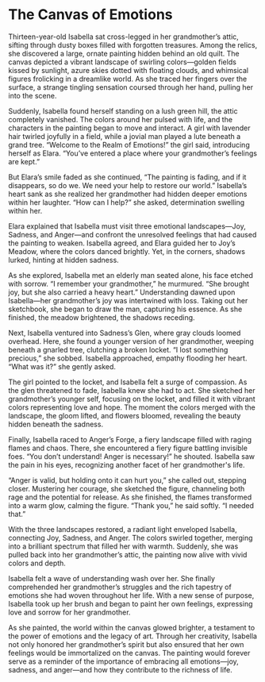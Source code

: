 # The Canvas of Emotions

Thirteen-year-old Isabella sat cross-legged in her grandmother’s attic, sifting through dusty boxes filled with forgotten treasures. Among the relics, she discovered a large, ornate painting hidden behind an old quilt. The canvas depicted a vibrant landscape of swirling colors—golden fields kissed by sunlight, azure skies dotted with floating clouds, and whimsical figures frolicking in a dreamlike world. As she traced her fingers over the surface, a strange tingling sensation coursed through her hand, pulling her into the scene.

Suddenly, Isabella found herself standing on a lush green hill, the attic completely vanished. The colors around her pulsed with life, and the characters in the painting began to move and interact. A girl with lavender hair twirled joyfully in a field, while a jovial man played a lute beneath a grand tree. “Welcome to the Realm of Emotions!” the girl said, introducing herself as Elara. “You’ve entered a place where your grandmother’s feelings are kept.”

But Elara’s smile faded as she continued, “The painting is fading, and if it disappears, so do we. We need your help to restore our world.” Isabella’s heart sank as she realized her grandmother had hidden deeper emotions within her laughter. “How can I help?” she asked, determination swelling within her.

Elara explained that Isabella must visit three emotional landscapes—Joy, Sadness, and Anger—and confront the unresolved feelings that had caused the painting to weaken. Isabella agreed, and Elara guided her to Joy’s Meadow, where the colors danced brightly. Yet, in the corners, shadows lurked, hinting at hidden sadness.

As she explored, Isabella met an elderly man seated alone, his face etched with sorrow. “I remember your grandmother,” he murmured. “She brought joy, but she also carried a heavy heart.” Understanding dawned upon Isabella—her grandmother’s joy was intertwined with loss. Taking out her sketchbook, she began to draw the man, capturing his essence. As she finished, the meadow brightened, the shadows receding.

Next, Isabella ventured into Sadness’s Glen, where gray clouds loomed overhead. Here, she found a younger version of her grandmother, weeping beneath a gnarled tree, clutching a broken locket. “I lost something precious,” she sobbed. Isabella approached, empathy flooding her heart. “What was it?” she gently asked.

The girl pointed to the locket, and Isabella felt a surge of compassion. As the glen threatened to fade, Isabella knew she had to act. She sketched her grandmother’s younger self, focusing on the locket, and filled it with vibrant colors representing love and hope. The moment the colors merged with the landscape, the gloom lifted, and flowers bloomed, revealing the beauty hidden beneath the sadness.

Finally, Isabella raced to Anger’s Forge, a fiery landscape filled with raging flames and chaos. There, she encountered a fiery figure battling invisible foes. “You don’t understand! Anger is necessary!” he shouted. Isabella saw the pain in his eyes, recognizing another facet of her grandmother's life.

“Anger is valid, but holding onto it can hurt you,” she called out, stepping closer. Mustering her courage, she sketched the figure, channeling both rage and the potential for release. As she finished, the flames transformed into a warm glow, calming the figure. “Thank you,” he said softly. “I needed that.”

With the three landscapes restored, a radiant light enveloped Isabella, connecting Joy, Sadness, and Anger. The colors swirled together, merging into a brilliant spectrum that filled her with warmth. Suddenly, she was pulled back into her grandmother’s attic, the painting now alive with vivid colors and depth.

Isabella felt a wave of understanding wash over her. She finally comprehended her grandmother’s struggles and the rich tapestry of emotions she had woven throughout her life. With a new sense of purpose, Isabella took up her brush and began to paint her own feelings, expressing love and sorrow for her grandmother.

As she painted, the world within the canvas glowed brighter, a testament to the power of emotions and the legacy of art. Through her creativity, Isabella not only honored her grandmother’s spirit but also ensured that her own feelings would be immortalized on the canvas. The painting would forever serve as a reminder of the importance of embracing all emotions—joy, sadness, and anger—and how they contribute to the richness of life.
